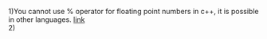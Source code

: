 
1)You cannot use % operator for floating point numbers in c++, it is possible in other languages. [link](https://www.geeksforgeeks.org/can-use-operator-floating-point-numbers/)               
2)
